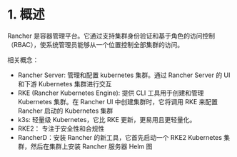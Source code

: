 # 1. 概述

Rancher 是容器管理平台。它通过支持集群身份验证和基于角色的访问控制（RBAC），使系统管理员能够从一个位置控制全部集群的访问。



相关概念：

- Rancher Server: 管理和配置 kubernetes 集群。通过 Rancher Server 的 UI和下游 Kubernetes 集群进行交互
- RKE (Rancher Kubernetes Engine): 提供 CLI 工具用于创建和管理 Kubernetes 集群。在 Rancher UI 中创建集群时，它将调用 RKE 来配置 Rancher 启动的 Kubernetes 集群
- k3s: 轻量级 Kubernetes，它比 RKE 更新，更易用且更轻量化。
- RKE2： 专注于安全性和合规性
- RancherD：安装 Rancher 的新工具，它首先启动一个 RKE2 Kubernetes 集群，然后在集群上安装 Rancher 服务器 Helm 图

